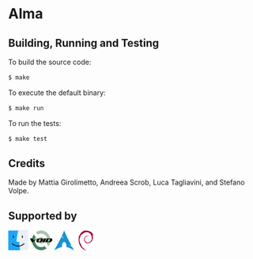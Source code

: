 # Alma

## Building, Running and Testing

To build the source code:

```bash
$ make
```

To execute the default binary:

```bash
$ make run
```

To run the tests:

```bash
$ make test
```

## Credits

Made by Mattia Girolimetto, Andreea Scrob, Luca Tagliavini, and Stefano Volpe.


## Supported by
<p float="left">
<img src="os_logos/macos.png" height="40" width="40"/>  

<img src="os_logos/void.png" height="40" width="45"/> 

<img src="os_logos/arch.png" height="40" width="40"/>  

<img src="os_logos/debian.png" height="40" width="40"/>  

</p>

